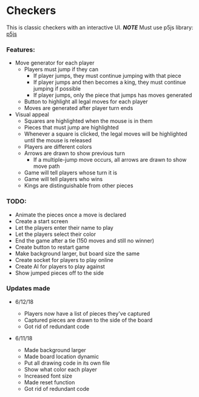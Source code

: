 # Checkers
This is classic checkers with an interactive UI. ***NOTE*** Must use p5js library: <a href="https://p5js.org/download/">p5js</a>

### Features:
- Move generator for each player
  - Players must jump if they can
    - If player jumps, they must continue jumping with that piece
    - If player jumps and then becomes a king, they must continue jumping if possible
    - If player jumps, only the piece that jumps has moves generated
  - Button to highlight all legal moves for each player
  - Moves are generated after player turn ends
- Visual appeal
  - Squares are highlighted when the mouse is in them
  - Pieces that must jump are highlighted
  - Whenever a square is clicked, the legal moves will be highlighted until the mouse is released
  - Players are different colors
  - Arrows are drawn to show previous turn
    - If a multiple-jump move occurs, all arrows are drawn to show move path
  - Game will tell players whose turn it is
  - Game will tell players who wins
  - Kings are distinguishable from other pieces


### TODO:
- Animate the pieces once a move is declared
- Create a start screen
- Let the players enter their name to play
- Let the players select their color
- End the game after a tie (150 moves and still no winner)
- Create button to restart game
- Make background larger, but board size the same
- Create socket for players to play online
- Create AI for players to play against
- Show jumped pieces off to the side

### Updates made
- 6/12/18
  - Players now have a list of pieces they've captured
  - Captured pieces are drawn to the side of the board
  - Got rid of redundant code
  
- 6/11/18
  - Made background larger
  - Made board location dynamic
  - Put all drawing code in its own file
  - Show what color each player
  - Increased font size
  - Made reset function
  - Got rid of redundant code
  
